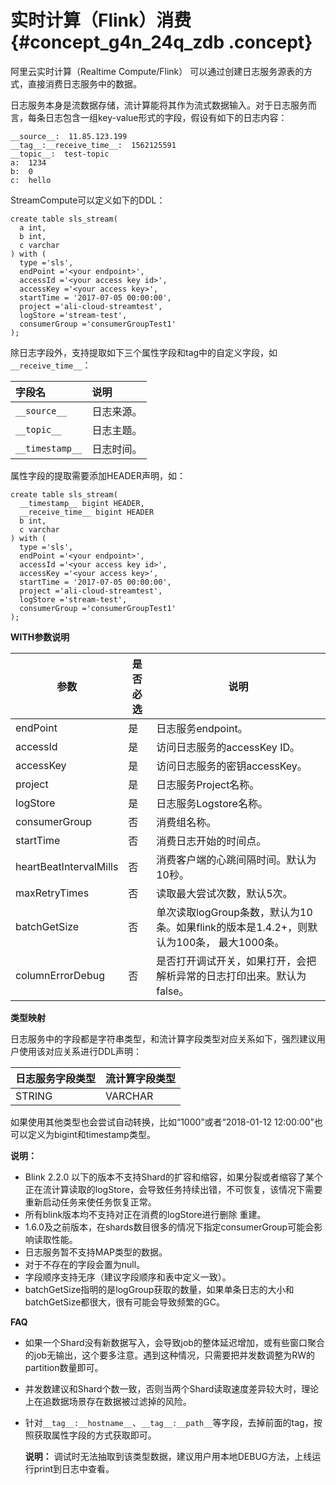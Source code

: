 # 实时计算（Flink）消费 {#concept_g4n_24q_zdb .concept}

阿里云实时计算（Realtime Compute/Flink） 可以通过创建日志服务源表的方式，直接消费日志服务中的数据。

日志服务本身是流数据存储，流计算能将其作为流式数据输入。对于日志服务而言，每条日志包含一组key-value形式的字段，假设有如下的日志内容：

``` {#codeblock_cyo_i18_xuy}
__source__:  11.85.123.199
__tag__:__receive_time__:  1562125591
__topic__:  test-topic
a:  1234
b:  0
c:  hello
```

StreamCompute可以定义如下的DDL：

``` {#codeblock_ayq_rm4_93n}
create table sls_stream(
  a int,
  b int,
  c varchar
) with (
  type ='sls',
  endPoint ='<your endpoint>',
  accessId ='<your access key id>',
  accessKey ='<your access key>',
  startTime = '2017-07-05 00:00:00',
  project ='ali-cloud-streamtest',
  logStore ='stream-test',
  consumerGroup ='consumerGroupTest1'
);
```

除日志字段外，支持提取如下三个属性字段和tag中的自定义字段，如`__receive_time__`：

|字段名|说明|
|:--|:-|
|`__source__`|日志来源。|
|`__topic__`|日志主题。|
|`__timestamp__`|日志时间。|

属性字段的提取需要添加HEADER声明，如：

``` {#codeblock_piq_iyv_r6v}
create table sls_stream(
  __timestamp__ bigint HEADER,
  __receive_time__ bigint HEADER
  b int,
  c varchar
) with (
  type ='sls',
  endPoint ='<your endpoint>',
  accessId ='<your access key id>',
  accessKey ='<your access key>',
  startTime = '2017-07-05 00:00:00',
  project ='ali-cloud-streamtest',
  logStore ='stream-test',
  consumerGroup ='consumerGroupTest1'
);
```

**WITH参数说明** 

|参数|是否必选|说明|
|--|----|--|
|endPoint|是|日志服务endpoint。|
|accessId|是|访问日志服务的accessKey ID。|
|accessKey|是|访问日志服务的密钥accessKey。|
|project|是|日志服务Project名称。|
|logStore|是|日志服务Logstore名称。|
|consumerGroup|否|消费组名称。|
|startTime|否|消费日志开始的时间点。|
|heartBeatIntervalMills|否|消费客户端的心跳间隔时间。默认为10秒。|
|maxRetryTimes|否|读取最大尝试次数，默认5次。|
|batchGetSize|否|单次读取logGroup条数，默认为10条。如果flink的版本是1.4.2+，则默认为100条， 最大1000条。|
|columnErrorDebug|否|是否打开调试开关，如果打开，会把解析异常的日志打印出来。默认为false。|

**类型映射**

日志服务中的字段都是字符串类型，和流计算字段类型对应关系如下，强烈建议用户使用该对应关系进行DDL声明：

|日志服务字段类型|流计算字段类型|
|--------|-------|
|STRING|VARCHAR|

如果使用其他类型也会尝试自动转换，比如“1000”或者“2018-01-12 12:00:00”也可以定义为bigint和timestamp类型。

**说明：** 

-   Blink 2.2.0 以下的版本不支持Shard的扩容和缩容，如果分裂或者缩容了某个正在流计算读取的logStore，会导致任务持续出错，不可恢复，该情况下需要重新启动任务来使任务恢复正常。
-   所有blink版本均不支持对正在消费的logStore进行删除 重建。
-   1.6.0及之前版本，在shards数目很多的情况下指定consumerGroup可能会影响读取性能。
-   日志服务暂不支持MAP类型的数据。
-   对于不存在的字段会置为null。
-   字段顺序支持无序（建议字段顺序和表中定义一致）。
-   batchGetSize指明的是logGroup获取的数量，如果单条日志的大小和batchGetSize都很大，很有可能会导致频繁的GC。

**FAQ** 

-   如果一个Shard没有新数据写入，会导致job的整体延迟增加，或有些窗口聚合的job无输出，这个要多注意。遇到这种情况，只需要把并发数调整为RW的partition数量即可。
-   并发数建议和Shard个数一致，否则当两个Shard读取速度差异较大时，理论上在追数据场景存在数据被过滤掉的风险。
-   针对`__tag__:__hostname__`、`__tag__:__path__`等字段，去掉前面的tag，按照获取属性字段的方式获取即可。

    **说明：** 调试时无法抽取到该类型数据，建议用户用本地DEBUG方法，上线运行print到日志中查看。


